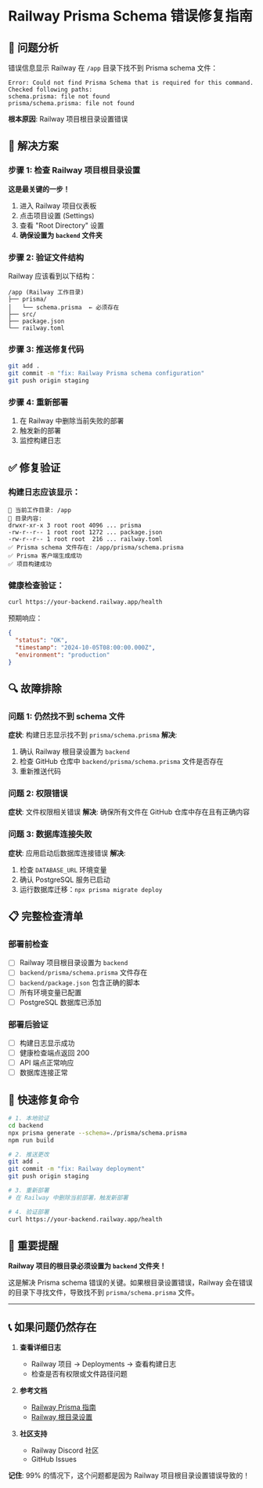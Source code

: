 # Railway Prisma Schema 错误修复指南

## 🚨 问题分析

错误信息显示 Railway 在 `/app` 目录下找不到 Prisma schema 文件：
```
Error: Could not find Prisma Schema that is required for this command.
Checked following paths:
schema.prisma: file not found
prisma/schema.prisma: file not found
```

**根本原因**: Railway 项目根目录设置错误

## 🔧 解决方案

### 步骤 1: 检查 Railway 项目根目录设置

**这是最关键的一步！**

1. 进入 Railway 项目仪表板
2. 点击项目设置 (Settings)
3. 查看 "Root Directory" 设置
4. **确保设置为 `backend` 文件夹**

### 步骤 2: 验证文件结构

Railway 应该看到以下结构：
```
/app (Railway 工作目录)
├── prisma/
│   └── schema.prisma  ← 必须存在
├── src/
├── package.json
└── railway.toml
```

### 步骤 3: 推送修复代码

```bash
git add .
git commit -m "fix: Railway Prisma schema configuration"
git push origin staging
```

### 步骤 4: 重新部署

1. 在 Railway 中删除当前失败的部署
2. 触发新的部署
3. 监控构建日志

## ✅ 修复验证

### 构建日志应该显示：
```
📁 当前工作目录: /app
📁 目录内容:
drwxr-xr-x 3 root root 4096 ... prisma
-rw-r--r-- 1 root root 1272 ... package.json
-rw-r--r-- 1 root root  216 ... railway.toml
✅ Prisma schema 文件存在: /app/prisma/schema.prisma
✅ Prisma 客户端生成成功
✅ 项目构建成功
```

### 健康检查验证：
```bash
curl https://your-backend.railway.app/health
```

预期响应：
```json
{
  "status": "OK",
  "timestamp": "2024-10-05T08:00:00.000Z",
  "environment": "production"
}
```

## 🔍 故障排除

### 问题 1: 仍然找不到 schema 文件
**症状**: 构建日志显示找不到 `prisma/schema.prisma`
**解决**: 
1. 确认 Railway 根目录设置为 `backend`
2. 检查 GitHub 仓库中 `backend/prisma/schema.prisma` 文件是否存在
3. 重新推送代码

### 问题 2: 权限错误
**症状**: 文件权限相关错误
**解决**: 确保所有文件在 GitHub 仓库中存在且有正确内容

### 问题 3: 数据库连接失败
**症状**: 应用启动后数据库连接错误
**解决**: 
1. 检查 `DATABASE_URL` 环境变量
2. 确认 PostgreSQL 服务已启动
3. 运行数据库迁移：`npx prisma migrate deploy`

## 📋 完整检查清单

### 部署前检查
- [ ] Railway 项目根目录设置为 `backend`
- [ ] `backend/prisma/schema.prisma` 文件存在
- [ ] `backend/package.json` 包含正确的脚本
- [ ] 所有环境变量已配置
- [ ] PostgreSQL 数据库已添加

### 部署后验证
- [ ] 构建日志显示成功
- [ ] 健康检查端点返回 200
- [ ] API 端点正常响应
- [ ] 数据库连接正常

## 🎯 快速修复命令

```bash
# 1. 本地验证
cd backend
npx prisma generate --schema=./prisma/schema.prisma
npm run build

# 2. 推送更改
git add .
git commit -m "fix: Railway deployment"
git push origin staging

# 3. 重新部署
# 在 Railway 中删除当前部署，触发新部署

# 4. 验证部署
curl https://your-backend.railway.app/health
```

## 🚨 重要提醒

**Railway 项目的根目录必须设置为 `backend` 文件夹！**

这是解决 Prisma schema 错误的关键。如果根目录设置错误，Railway 会在错误的目录下寻找文件，导致找不到 `prisma/schema.prisma` 文件。

---

## 📞 如果问题仍然存在

1. **查看详细日志**
   - Railway 项目 → Deployments → 查看构建日志
   - 检查是否有权限或文件路径问题

2. **参考文档**
   - [Railway Prisma 指南](https://docs.railway.app/databases/postgresql#prisma)
   - [Railway 根目录设置](https://docs.railway.app/deploy/config)

3. **社区支持**
   - Railway Discord 社区
   - GitHub Issues

**记住**: 99% 的情况下，这个问题都是因为 Railway 项目根目录设置错误导致的！
